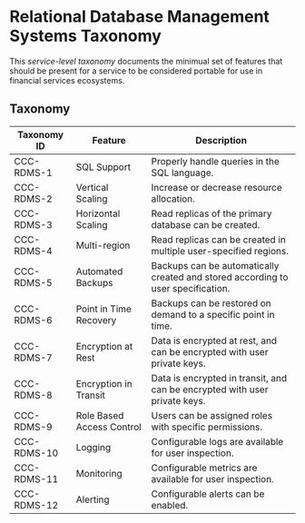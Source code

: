 # Relational Database Management Systems Taxonomy

This _service-level taxonomy_ documents the minimual set of features
that should be present for a service to be considered portable for
use in financial services ecosystems.

## Taxonomy

| Taxonomy ID | Feature | Description |
| ----------- | ------- | ----------- |
| CCC-RDMS-1  | SQL Support | Properly handle queries in the SQL language. |
| CCC-RDMS-2  | Vertical Scaling | Increase or decrease resource allocation. |
| CCC-RDMS-3  | Horizontal Scaling | Read replicas of the primary database can be created. |
| CCC-RDMS-4  | Multi-region | Read replicas can be created in multiple user-specified regions. |
| CCC-RDMS-5  | Automated Backups | Backups can be automatically created and stored according to user specification. |
| CCC-RDMS-6  | Point in Time Recovery | Backups can be restored on demand to a specific point in time. |
| CCC-RDMS-7  | Encryption at Rest | Data is encrypted at rest, and can be encrypted with user private keys. |
| CCC-RDMS-8  | Encryption in Transit | Data is encrypted in transit, and can be encrypted with user private keys. |
| CCC-RDMS-9  | Role Based Access Control | Users can be assigned roles with specific permissions. |
| CCC-RDMS-10  | Logging | Configurable logs are available for user inspection. |
| CCC-RDMS-11 | Monitoring | Configurable metrics are available for user inspection. |
| CCC-RDMS-12 | Alerting | Configurable alerts can be enabled. |
